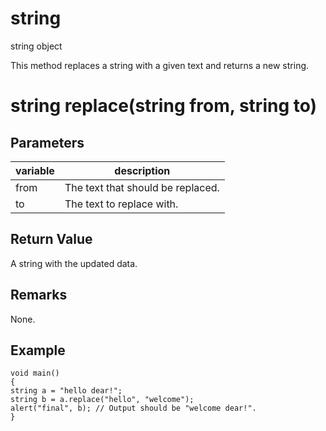 # string

string object


This method replaces a string with a given text and returns a new string.

# string replace(string from, string to)

## Parameters

variable| description
---|---
from | The text that should be replaced.
to | The text to replace with.

## Return Value

A string with the updated data.

## Remarks

None.

## Example

```
void main()
{
string a = "hello dear!";
string b = a.replace("hello", "welcome");
alert("final", b); // Output should be "welcome dear!".
}
```
